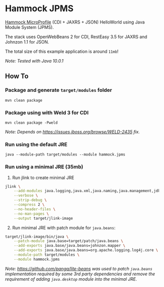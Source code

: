 # Hammock JPMS

[Hammock MicroProfile](https://github.com/hammock-project/hammock) (CDI + JAXRS + JSON) HelloWorld using Java Module System (JPMS).

The stack uses OpenWebBeans 2 for CDI, RestEasy 3.5 for JAXRS and Johnzon 1.1 for JSON.

The total size of this example application is around `11mb`!

_Note: Tested with Java 10.0.1_

## How To

### Package and generate `target/modules` folder

`mvn clean package`

### Package using with Weld 3 for CDI

`mvn clean package -Pweld`

_Note: Depends on https://issues.jboss.org/browse/WELD-2435 fix._

### Run using the default JRE

`java --module-path target/modules --module hammock.jpms`

### Run using a minimal JRE (35mb)

1. Run jlink to create minimal JRE

```bash
jlink \
	--add-modules java.logging,java.xml,java.naming,java.management,jdk.unsupported \
	--verbose \
	--strip-debug \
	--compress 2 \
	--no-header-files \
	--no-man-pages \
	--output target/jlink-image
```

2. Run minimal JRE with patch module for `java.beans`:

```bash
target/jlink-image/bin/java \
    --patch-module java.base=target/patch/java.beans \
    --add-exports java.base/java.beans=johnzon.mapper \
    --add-exports java.base/java.beans=org.apache.logging.log4j.core \
    --module-path target/modules \
    --module hammock.jpms
```

_Note: https://github.com/panga/lite-beans was used to patch `java.beans` implementation required by some 3rd party dependencies and remove the requirement of adding `java.desktop` module into the minimal JRE._
